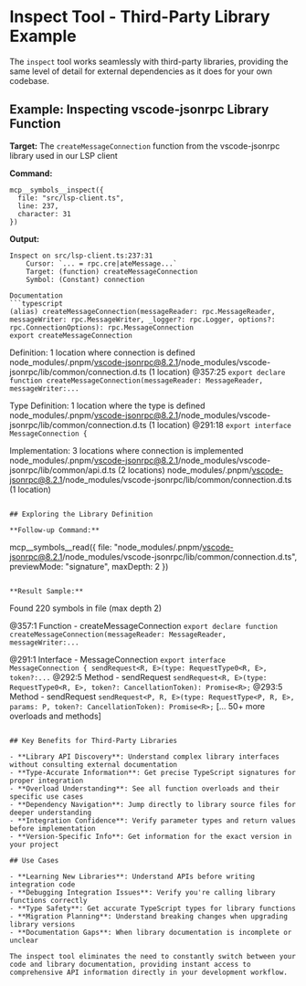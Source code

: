 # Inspect Tool - Third-Party Library Example

The `inspect` tool works seamlessly with third-party libraries, providing the same level of detail for external dependencies as it does for your own codebase.

## Example: Inspecting vscode-jsonrpc Library Function

**Target:** The `createMessageConnection` function from the vscode-jsonrpc library used in our LSP client

**Command:**
```
mcp__symbols__inspect({ 
  file: "src/lsp-client.ts", 
  line: 237, 
  character: 31 
})
```

**Output:**
```
Inspect on src/lsp-client.ts:237:31
    Cursor: `... = rpc.cre|ateMessage...`
    Target: (function) createMessageConnection
    Symbol: (Constant) connection

Documentation
```typescript
(alias) createMessageConnection(messageReader: rpc.MessageReader, messageWriter: rpc.MessageWriter, _logger?: rpc.Logger, options?: rpc.ConnectionOptions): rpc.MessageConnection
export createMessageConnection
```

Definition: 1 location where connection is defined
node_modules/.pnpm/vscode-jsonrpc@8.2.1/node_modules/vscode-jsonrpc/lib/common/connection.d.ts (1 location)
  @357:25
    `export declare function createMessageConnection(messageReader: MessageReader, messageWriter:...`

Type Definition: 1 location where the type is defined
node_modules/.pnpm/vscode-jsonrpc@8.2.1/node_modules/vscode-jsonrpc/lib/common/connection.d.ts (1 location)
  @291:18
    `export interface MessageConnection {`

Implementation: 3 locations where connection is implemented
node_modules/.pnpm/vscode-jsonrpc@8.2.1/node_modules/vscode-jsonrpc/lib/common/api.d.ts (2 locations)
node_modules/.pnpm/vscode-jsonrpc@8.2.1/node_modules/vscode-jsonrpc/lib/common/connection.d.ts (1 location)
```

## Exploring the Library Definition

**Follow-up Command:**
```
mcp__symbols__read({ 
  file: "node_modules/.pnpm/vscode-jsonrpc@8.2.1/node_modules/vscode-jsonrpc/lib/common/connection.d.ts", 
  previewMode: "signature", 
  maxDepth: 2 
})
```

**Result Sample:**
```
Found 220 symbols in file (max depth 2)

@357:1 Function - createMessageConnection
  `export declare function createMessageConnection(messageReader: MessageReader, messageWriter:...`

@291:1 Interface - MessageConnection
  `export interface MessageConnection { sendRequest<R, E>(type: RequestType0<R, E>, token?:...`
  @292:5 Method - sendRequest
    `sendRequest<R, E>(type: RequestType0<R, E>, token?: CancellationToken): Promise<R>;`
  @293:5 Method - sendRequest
    `sendRequest<P, R, E>(type: RequestType<P, R, E>, params: P, token?: CancellationToken): Promise<R>;`
  [... 50+ more overloads and methods]
```

## Key Benefits for Third-Party Libraries

- **Library API Discovery**: Understand complex library interfaces without consulting external documentation
- **Type-Accurate Information**: Get precise TypeScript signatures for proper integration
- **Overload Understanding**: See all function overloads and their specific use cases
- **Dependency Navigation**: Jump directly to library source files for deeper understanding
- **Integration Confidence**: Verify parameter types and return values before implementation
- **Version-Specific Info**: Get information for the exact version in your project

## Use Cases

- **Learning New Libraries**: Understand APIs before writing integration code
- **Debugging Integration Issues**: Verify you're calling library functions correctly
- **Type Safety**: Get accurate TypeScript types for library functions
- **Migration Planning**: Understand breaking changes when upgrading library versions
- **Documentation Gaps**: When library documentation is incomplete or unclear

The inspect tool eliminates the need to constantly switch between your code and library documentation, providing instant access to comprehensive API information directly in your development workflow.